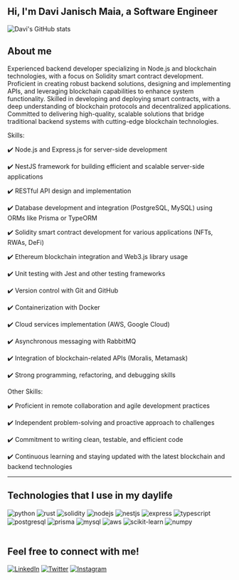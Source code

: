 ## Hi, I'm Davi Janisch Maia, a Software Engineer

![Davi's GitHub stats](https://github-readme-stats.vercel.app/api?username=davi12345452&theme=dark&show_icons=true)

## About me

<div>
<p>Experienced backend developer specializing in Node.js and blockchain technologies, with a focus on Solidity smart contract development. Proficient in creating robust backend solutions, designing and implementing APIs, and leveraging blockchain capabilities to enhance system functionality. Skilled in developing and deploying smart contracts, with a deep understanding of blockchain protocols and decentralized applications. Committed to delivering high-quality, scalable solutions that bridge traditional backend systems with cutting-edge blockchain technologies.</p>
</div>

<p>Skills:</p>

<p>✔️ Node.js and Express.js for server-side development</p>
<p>✔️ NestJS framework for building efficient and scalable server-side applications</p>
<p>✔️ RESTful API design and implementation</p>
<p>✔️ Database development and integration (PostgreSQL, MySQL) using ORMs like Prisma or TypeORM</p>
<p>✔️ Solidity smart contract development for various applications (NFTs, RWAs, DeFi)</p>
<p>✔️ Ethereum blockchain integration and Web3.js library usage</p>
<p>✔️ Unit testing with Jest and other testing frameworks</p>
<p>✔️ Version control with Git and GitHub</p>
<p>✔️ Containerization with Docker</p>
<p>✔️ Cloud services implementation (AWS, Google Cloud)</p>
<p>✔️ Asynchronous messaging with RabbitMQ</p>
<p>✔️ Integration of blockchain-related APIs (Moralis, Metamask)</p>
<p>✔️ Strong programming, refactoring, and debugging skills</p>

<p>Other Skills:</p>

<p>✔️ Proficient in remote collaboration and agile development practices</p>
<p>✔️ Independent problem-solving and proactive approach to challenges</p>
<p>✔️ Commitment to writing clean, testable, and efficient code</p>
<p>✔️ Continuous learning and staying updated with the latest blockchain and backend technologies</p>
<hr>

## Technologies that I use in my daylife

<div style="display: inline_block">
  <img align="center" alt="python" src="https://img.shields.io/badge/-Python-3776AB?style=flat-square&logo=python&logoColor=white" />
  <img align="center" alt="rust" src="https://img.shields.io/badge/-Rust-000000?style=flat-square&logo=rust&logoColor=white" />
  <img align="center" alt="solidity" src="https://img.shields.io/badge/-Solidity-363636?style=flat-square&logo=solidity&logoColor=white" />
  <img align="center" alt="nodejs" src="https://img.shields.io/badge/-Node.js-43853D?style=flat-square&logo=node.js&logoColor=white" />  
  <img align="center" alt="nestjs" src="https://img.shields.io/badge/-NestJs-E0234E?style=flat-square&logo=nestjs&logoColor=white" />
  <img align="center" alt="express" src="https://img.shields.io/badge/-Express-000000?style=flat-square&logo=express&logoColor=white" />
  <img align="center" alt="typescript" src="https://img.shields.io/badge/-Typescript-3178C6?style=flat-square&logo=typescript&logoColor=white" />
</div>
<div style="display: inline_block">
  <img align="center" alt="postgresql" src="https://img.shields.io/badge/-PostgreSQL-4169E1?style=flat-square&logo=postgresql&logoColor=white" />
  <img align="center" alt="prisma" src="https://img.shields.io/badge/-Prisma-2D3748?style=flat-square&logo=prisma&logoColor=white" />
  <img align="center" alt="mysql" src="https://img.shields.io/badge/-MySQL-4479A1?style=flat-square&logo=mysql&logoColor=white" />
  <img align="center" alt="aws" src="https://img.shields.io/badge/-AWS-232F3E?style=flat-square&logo=amazon-aws&logoColor=white" />
  <img align="center" alt="scikit-learn" src="https://img.shields.io/badge/-scikit--learn-F7931E?style=flat-square&logo=scikit-learn&logoColor=white" />
  <img align="center" alt="numpy" src="https://img.shields.io/badge/-NumPy-013243?style=flat-square&logo=numpy&logoColor=white" />  
</div><br/>

## Feel free to connect with me!

[![LinkedIn](https://img.shields.io/badge/-LinkedIn-0077B5?style=flat-square&logo=linkedin&logoColor=white)](https://www.linkedin.com/in/davi-janisch-maia-a67275209/)
[![Twitter](https://img.shields.io/badge/-Twitter-1DA1F2?style=flat-square&logo=twitter&logoColor=white)](https://twitter.com/wg452)
[![Instagram](https://img.shields.io/badge/-Instagram-E4405F?style=flat-square&logo=instagram&logoColor=white)](https://www.instagram.com/davi_maia123/)

